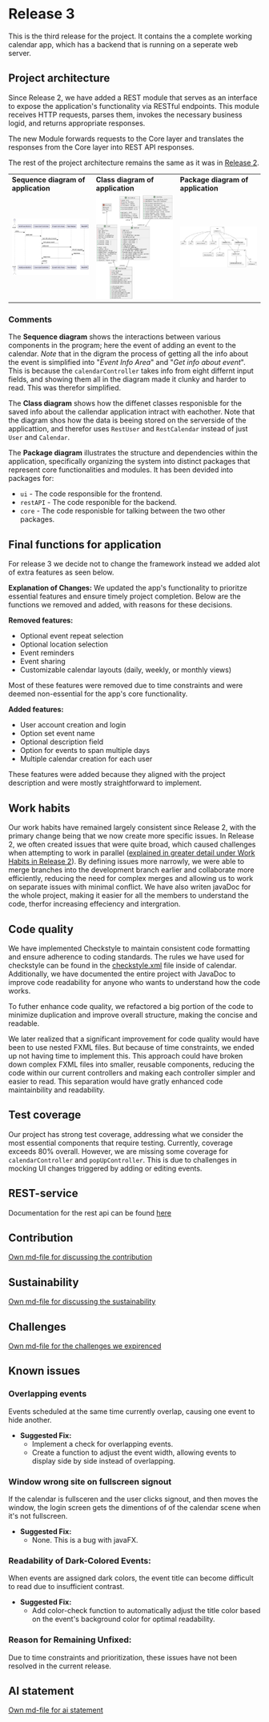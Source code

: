 # Release 3

This is the third release for the project. It contains the a complete working calendar app, which has a backend that is running on a seperate web server.

## Project architecture

Since Release 2, we have added a REST module that serves as an interface to expose the application's functionality via RESTful endpoints. This module receives HTTP requests, parses them, invokes the necessary business logid, and returns appropriate responses.

The new Module forwards requests to the Core layer and translates the responses from the Core layer into REST API responses.

The rest of the project architecture remains the same as it was in [Release 2](../release2/README.md).

<table>
  <tr>
    <td><strong>Sequence diagram of application</strong></td>
    <td><strong>Class diagram of application</strong></td>
    <td><strong>Package diagram of application</strong></td>
  </tr>
  <tr>
    <td>
      <img src="../images/sequenceDiagram.png" alt="Sequence diagram" width="500px">
    </td>
    <td>
      <img src="../images/classDiagram.png" alt="Class diagram" width="500px">
    </td>
    <td>
      <img src="../images/packageDiagram.png" alt="Package diagram" width="500px">
    </td>
  </tr>
</table>

### Comments

The **Sequence diagram** shows the interactions between various components in the program; here the event of adding an event to the calendar. _Note_ that in the digram the process of getting all the info about the event is simplified into "_Event Info Area_" and "_Get info about event_". This is because the `calendarController` takes info from eight differnt input fields, and showing them all in the diagram made it clunky and harder to read. This was therefor simplified.

The **Class diagram** shows how the diffenet classes responisble for the saved info about the callendar application intract with eachother. Note that the diagram shos how the data is beeing stored on the serverside of the applicattion, and therefor uses `RestUser` and `RestCalendar` instead of just `User` and `Calendar`.

The **Package diagram** illustrates the structure and dependencies within the application, specifically organizing the system into distinct packages that represent core functionalities and modules. It has been devided into packages for:

-   `ui` - The code responsible for the frontend.
-   `restAPI` - The code responible for the backend.
-   `core` - The code responisble for talking between the two other packages.

## Final functions for application

For release 3 we decide not to change the framework instead we added alot of extra features as seen below.

**Explanation of Changes:** We updated the app's functionality to prioritze essential features and ensure timely project completion. Below are the functions we removed and added, with reasons for these decisions.

**Removed features:**

-   Optional event repeat selection
-   Optional location selection
-   Event reminders
-   Event sharing
-   Customizable calendar layouts (daily, weekly, or monthly views)

Most of these features were removed due to time constraints and were deemed non-essential for the app's core functionality.

**Added features:**

-   User account creation and login
-   Option set event name
-   Optional description field
-   Option for events to span multiple days
-   Multiple calendar creation for each user

These features were added because they aligned with the project description and were mostly straightforward to implement.

## Work habits

Our work habits have remained largely consistent since Release 2, with the primary change being that we now create more specific issues. In Release 2, we often created issues that were quite broad, which caused challenges when attempting to work in parallel ([explained in greater detail under Work Habits in Release 2](../release2/README.md)). By defining issues more narrowly, we were able to merge branches into the development branch earlier and collaborate more efficiently, reducing the need for complex merges and allowing us to work on separate issues with minimal conflict. We have also writen javaDoc for the whole project, making it easier for all the members to understand the code, therfor increasing effeciency and intergration.

## Code quality

We have implemented Checkstyle to maintain consistent code formatting and ensure adherence to coding standards. The rules we have used for checkstyle can be found in the [checkstyle.xml](../../calendar/checkstyle.xml) file inside of calendar. Additionally, we have documented the entire project with JavaDoc to improve code readability for anyone who wants to understand how the code works.

To futher enhance code quality, we refactored a big portion of the code to minimize duplication and improve overall structure, making the concise and readable.

We later realized that a significant improvement for code quality would have been to use nested FXML files. But because of time constraints, we ended up not having time to implement this. This approach could have broken down complex FXML files into smaller, reusable components, reducing the code within our current controllers and making each controller simpler and easier to read. This separation would have gratly enhanced code maintainbility and readability.

## Test coverage

Our project has strong test coverage, addressing what we consider the most essential components that require testing. Currently, coverage exceeds 80% overall. However, we are missing some coverage for `calendarController` and `popUpController`. This is due to challenges in mocking UI changes triggered by adding or editing events.

## REST-service

Documentation for the rest api can be found [here](./rest-api.md)

## Contribution

[Own md-file for discussing the contribution](./contribution.md)

## Sustainability

[Own md-file for discussing the sustainability](./sustainability.md)

## Challenges

[Own md-file for the challenges we expirenced](./challenges.md)

## Known issues

### Overlapping events

Events scheduled at the same time currently overlap, causing one event to hide another.

-   **Suggested Fix:**
    -   Implement a check for overlapping events.
    -   Create a function to adjust the event width, allowing events to display side by side instead of overlapping.

### Window wrong site on fullscreen signout

If the calendar is fullsceren and the user clicks signout, and then moves the window, the login screen gets the dimentions of of the calendar scene when it's not fullscreen.

-   **Suggested Fix:**
    -   None. This is a bug with javaFX.

### Readability of Dark-Colored Events:

When events are assigned dark colors, the event title can become difficult to read due to insufficient contrast.

-   **Suggested Fix:**
    -   Add color-check function to automatically adjust the title color based on the event's background color for optimal readability.

### Reason for Remaining Unfixed:

Due to time constraints and prioritization, these issues have not been resolved in the current release.

## AI statement

[Own md-file for ai statement](./ai-tools.md)
